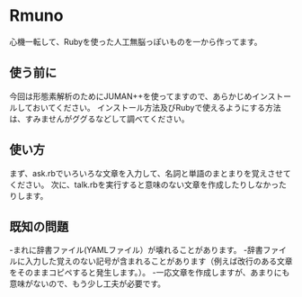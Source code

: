 # Rmuno
心機一転して、Rubyを使った人工無脳っぽいものを一から作ってます。

## 使う前に
今回は形態素解析のためにJUMAN++を使ってますので、あらかじめインストールしておいてください。
インストール方法及びRubyで使えるようにする方法は、すみませんがググるなどして調べてください。

## 使い方
まず、ask.rbでいろいろな文章を入力して、名詞と単語のまとまりを覚えさせてください。
次に、talk.rbを実行すると意味のない文章を作成したりしなかったりします。

## 既知の問題
-まれに辞書ファイル(YAMLファイル）が壊れることがあります。
-辞書ファイルに入力した覚えのない記号が含まれることがあります（例えば改行のある文章をそのままコピペすると発生します。）。
-一応文章を作成しますが、あまりにも意味がないので、もう少し工夫が必要です。
